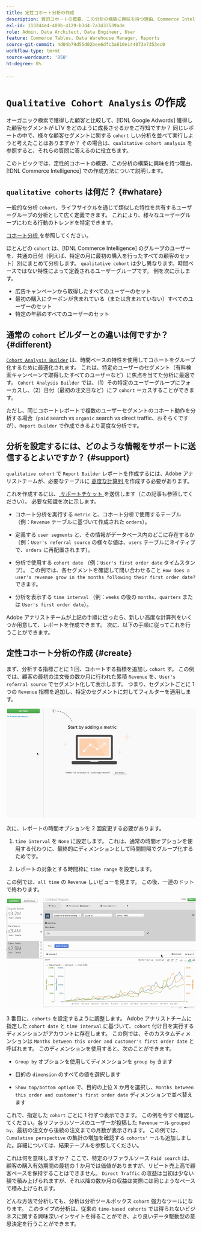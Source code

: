 ```yaml
---
title: 定性コホート分析の作成
description: 質的コホートの概要、この分析の構築に興味を持つ理由、Commerce Intelligenceでの作成方法を説明します。
exl-id: 113244e4-409b-4129-b3d4-7a3433539ade
role: Admin, Data Architect, Data Engineer, User
feature: Commerce Tables, Data Warehouse Manager, Reports
source-git-commit: 4d04b79d55d02bee6dfc3a810e144073e7353ec0
workflow-type: tm+mt
source-wordcount: '850'
ht-degree: 0%

---
```


# `Qualitative Cohort Analysis` の作成

オーガニック検索で獲得した顧客と比較して、[!DNL Google Adwords] 獲得した顧客セグメントが LTV をどのように成長させるかをご存知ですか？ 同じレポートの中で、様々な顧客セグメントに関する `cohort` しい分析を並べて実行しようと考えたことはありますか？ その場合は、`qualitative cohort analysis` を参照すると、それらの質問に答えるのに役立ちます。

このトピックでは、定性的コホートの概要、この分析の構築に興味を持つ理由、[!DNL Commerce Intelligence] での作成方法について説明します。

## `qualitative cohorts` は何だ？ {#whatare}

一般的な分析 `Cohort`、ライフサイクルを通じて類似した特性を共有するユーザーグループの分析として広く定義できます。 これにより、様々なユーザーグループにわたる行動のトレンドを特定できます。

[ コホート分析 ](https://www.cohortanalysis.com/) を参照してください。

ほとんどの `cohort` は、[!DNL Commerce Intelligence] のグループのユーザーを、共通の日付（例えば、特定の月に最初の購入を行ったすべての顧客のセット）別にまとめて分析します。 `qualitative cohort` は少し異なります。時間ベースではない特性によって定義されるユーザーグループです。 例を次に示します。

* 広告キャンペーンから取得したすべてのユーザーのセット
* 最初の購入にクーポンが含まれている（または含まれていない）すべてのユーザーのセット
* 特定の年齢のすべてのユーザーのセット

## 通常の `cohort` ビルダーとの違いは何ですか？ {#different}

[`Cohort Analysis Builder`](../dev-reports/cohort-rpt-bldr.md) は、時間ベースの特性を使用してコホートをグループ化するために最適化されます。 これは、特定のユーザーのセグメント（有料検索キャンペーンで取得したすべてのユーザーなど）に焦点を当てた分析に最適です。 `Cohort Analysis Builder` では、（1）その特定のユーザーグループにフォーカスし、（2）日付（最初の注文日など）にフ `cohort` ーカスすることができます。

ただし、同じコホートレポートで複数のユーザーセグメントのコホート動作を分析する場合（`paid` search vs `organic` search vs direct traffic、おそらくですが）、`Report Builder` で作成できるより高度な分析です。

## 分析を設定するには、どのような情報をサポートに送信するとよいですか？ {#support}

`qualitative cohort` で `Report Builder` レポートを作成するには、Adobe アナリストチームが、必要なテーブルに [ 高度な計算列 ](../data-warehouse-mgr/creating-calculated-columns.md) を作成する必要があります。

これを作成するには、[ サポートチケット ](https://experienceleague.adobe.com/docs/commerce-knowledge-base/kb/troubleshooting/miscellaneous/mbi-service-policies.html) を送信します（この記事も参照してください）。 必要な知識を次に示します。

* コホート分析を実行する `metric` と、コホート分析で使用するテーブル （例：`Revenue` テーブルに基づいて作成された `orders`）。

* 定義する `user segments` と、その情報がデータベース内のどこに存在するか（例：`User's referral source` の様々な値は、`users` テーブルにネイティブで、`orders` に再配置されます）。

* 分析で使用する `cohort date` （例：`User's first order date` タイムスタンプ）。 この例では、各セグメントを確認して問い合わせること `How does a user's revenue grow in the months following their first order date?` できます。

* 分析を表示する `time interval` （例：`weeks` の後の `months`、`quarters` または `User's first order date`）。

Adobe アナリストチームが上記の手順に従ったら、新しい高度な計算列をいくつか用意して、レポートを作成できます。 次に、以下の手順に従ってこれを行うことができます。

## 定性コホート分析の作成 {#create}

まず、分析する指標ごとに 1 回、コホートする指標を追加し `cohort` す。 この例では、顧客の最初の注文後の数か月に行われた累積 `Revenue` を、`User's referral source` でセグメント化して表示します。 つまり、セグメントごとに 1 つの `Revenue` 指標を追加し、特定のセグメントに対してフィルターを適用します。

![ 定性コホート分析の作成に関するアニメーションによるデモ ](../../assets/qualcohort1.gif)

次に、レポートの時間オプションを 2 回変更する必要があります。

1. `time interval` を `None` に設定します。 これは、通常の時間オプションを使用する代わりに、最終的にディメンションとして時間間隔でグループ化するためです。

1. レポートの対象とする時間枠に `time range` を設定します。

この例では、`all time` の `Revenue` しいビューを見ます。 この後、一連のドットで終わります。

![ コホートのグループ化と分析のオプションに関するアニメーションによるデモ ](../../assets/qualcohort2.gif)

3 番目に、`cohorts` を設定するように調整します。 Adobe アナリストチームに指定した `cohort date` と `time interval` に基づいて、`cohort` 付け日を実行するディメンションがアカウントに存在します。 この例では、そのカスタムディメンションは `Months between this order and customer's first order date` と呼ばれます。 このディメンションを使用すると、次のことができます。

* `Group by` オプションを使用してディメンションを `group by` きます

* 目的の `dimension` のすべての値を選択します

* `Show top/bottom option` で、目的の上位 X か月を選択し、`Months between this order and customer's first order date` ディメンションで並べ替えます

これで、指定した `cohort` ごとに 1 行ずつ表示できます。 この例を今すぐ確認してください。各リファラルソースのユーザーが投稿した `Revenue` ール `grouped by`、最初の注文から後続の注文までの月数が表示されます。 この例では、`Cumulative perspective` の集計の増加を確認する `cohorts'` ールも追加しました。詳細については、結果テーブルを参照してください。

これは何を意味しますか？ ここで、特定のリファラルソース `Paid search` は、顧客の購入有効期間の最初の 1 か月では価値がありますが、リピート売上高で顧客ベースを保持することはできません。 `Direct Traffic` の収益は当初は少ない額で積み上げられますが、それ以降の数か月の収益は実際には同じようなペースで積み上げられます。

どんな方法で分析しても、分析は分析ツールボックス `cohort` 強力なツールになります。 このタイプの分析は、従来の `time-based cohorts` では得られないビジネスに関する興味深いインサイトを得ることができ、より良いデータ駆動型の意思決定を行うことができます。
